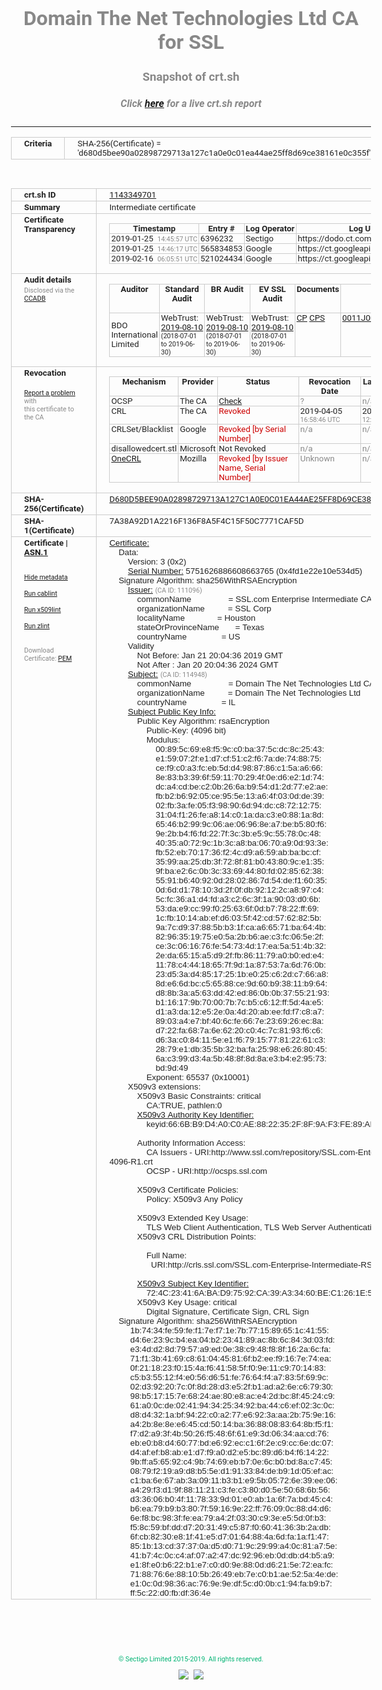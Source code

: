 # Domain The Net Technologies Ltd CA for SSL
### Snapshot of crt.sh
##### Click [here](https://crt.sh/?q=D680D5BEE90A02898729713A127C1A0E0C01EA44AE25FF8D69CE38161E0C355F) for a live crt.sh report

---
<!DOCTYPE HTML PUBLIC "-//W3C//DTD HTML 4.0 Transitional//EN">
<HTML>
<HEAD>
  <META http-equiv="Content-Type" content="text/html; charset=UTF-8">
  <TITLE>crt.sh | d680d5bee90a02898729713a127c1a0e0c01ea44ae25ff8d69ce38161e0c355f</TITLE>
  <META name="description" content="Free CT Log Certificate Search Tool from Sectigo (formerly Comodo CA)">
  <META name="keywords" content="crt.sh, CT, Certificate Transparency, Certificate Search, SSL Certificate, Sectigo, Comodo CA">
  <LINK href="//fonts.googleapis.com/css?family=Roboto+Mono|Roboto:400,400i,700,700i" rel="stylesheet">
  <STYLE type="text/css">
    a {
      white-space: nowrap;
    }
    body {
      color: #888888;
      font: 12pt Roboto, sans-serif;
      padding-top: 10px;
      text-align: center
    }
    form {
      margin: 0px
    }
    span {
      border-radius: 10px
    }
    span.heading {
      color: #888888;
      font: 12pt Roboto, sans-serif
    }
    span.title {
      background-color: #00B373;
      color: #FFFFFF;
      font: bold 18pt Roboto, sans-serif;
      padding: 0px 5px
    }
    span.text {
      color: #888888;
      font: 10pt Roboto, sans-serif
    }
    span.whiteongrey {
      background-color: #D9D9D6;
      color: #FFFFFF;
      font: bold 18pt Roboto, sans-serif;
      padding: 0px 5px
    }
    table {
      border-collapse: collapse;
      color: #222222;
      font: 10pt Roboto, sans-serif;
      margin-left: auto;
      margin-right: auto
    }
    table.options {
      border: none;
      margin-left: 10px
    }
    td, th {
      border: 1px solid #CCCCCC;
      padding: 0px 2px;
      text-align: left;
      vertical-align: top
    }
    td.outer, th.outer {
      border: 1px solid #CCCCCC;
      padding: 2px 20px;
      text-align: left
    }
    th.heading {
      color: #888888;
      font: bold italic 12pt Roboto, sans-serif;
      padding: 20px 0px 0px;
      text-align: center
    }
    th.options, td.options {
      border: none;
      vertical-align: middle
    }
    td.text {
      font: 10pt "Roboto Mono", sans-serif;
      padding: 2px 20px
    }
    td.heading {
      border: none;
      color: #888888;
      font: 12pt Roboto, sans-serif;
      padding-top: 20px;
      text-align: center
    }
    table.lint td, th {
      text-align: center
    }
    .button {
      background-color: #00B373;
      border-radius: 10px;
      color: #FFFFFF;
      font: bold 13pt Roboto, sans-serif
    }
    .copyright {
      font: 8pt Roboto, sans-serif;
      color: #00B373
    }
    .input {
      border: 1px solid #888888;
      font-weight: bold;
      text-align: center
    }
    .small {
      font: 8pt Roboto, sans-serif;
      color: #888888
    }
    .error {
      background-color: #FFDFDF;
      color: #CC0000;
      font-weight: bold
    }
    .fatal {
      background-color: #0000AA;
      color: #FFFFFF;
      font-weight: bold
    }
    .notice {
      background-color: #FFFFDF;
      color: #606000
    }
    .warning {
      background-color: #FFEFDF;
      color: #DF6000
    }
  </STYLE>
</HEAD>
<BODY>

<TABLE>
  <TR>
    <TH class="outer">Criteria</TH>
    <TD class="outer">SHA-256(Certificate) = 'd680d5bee90a02898729713a127c1a0e0c01ea44ae25ff8d69ce38161e0c355f'</TD>
  </TR>
</TABLE>
<BR>
<TABLE>
  <TR>
    <TH class="outer">crt.sh ID</TH>
    <TD class="outer"><A href="?id=1143349701">1143349701</A></TD>
  </TR>
  <TR>
    <TH class="outer">Summary</TH>
    <TD class="outer">Intermediate certificate</TD>
  </TR>
  <TR>
    <TH class="outer">Certificate<BR>Transparency</TH>
    <TD class="outer">
<TABLE class="options" style="margin-left:0px">
  <TR>
    <TH>Timestamp</TH>
    <TH>Entry #</TH>
    <TH>Log Operator</TH>
    <TH>Log URL</TH>
  </TR>
  <TR>
    <TD>2019-01-25&nbsp; <FONT class="small">14:45:57 UTC</FONT></TD>
    <TD>6396232</TD>
    <TD>Sectigo</TD>
    <TD>https://dodo.ct.comodo.com</TD>
  </TR>
  <TR>
    <TD>2019-01-25&nbsp; <FONT class="small">14:46:17 UTC</FONT></TD>
    <TD>565834853</TD>
    <TD>Google</TD>
    <TD>https://ct.googleapis.com/rocketeer</TD>
  </TR>
  <TR>
    <TD>2019-02-16&nbsp; <FONT class="small">06:05:51 UTC</FONT></TD>
    <TD>521024434</TD>
    <TD>Google</TD>
    <TD>https://ct.googleapis.com/pilot</TD>
  </TR>
</TABLE>
    </TD>
  </TR>
  <TR>
    <TH class="outer">Audit details<BR>
      <DIV class="small" style="padding-top:3px">Disclosed via the
        <A href="//ccadb-public.secure.force.com/mozilla/PublicAllIntermediateCerts" target="_blank">CCADB</A></DIV>
    </TH>
    <TD class="outer">
<TABLE class="options" style="margin-left:0px">
  <TR>
    <TH>Auditor</TH>
    <TH>Standard Audit</TH>
    <TH>BR Audit</TH>
    <TH>EV SSL Audit</TH>
    <TH>Documents</TH>
    <TH>CCADB</TH>
    <TH>Root Owner / Certificate</TH>
  </TR>
  <TR>
    <TD style="vertical-align:middle">BDO International Limited</TD>
    <TD>WebTrust:
      <A href="https://www.cpacanada.ca/generichandlers/CPACHandler.ashx?attachmentid=233834" target="_blank">2019-08-10</A>
      <BR><FONT style="font-size:8pt">(2018-07-01 to 2019-06-30)</FONT></TD>
    <TD>WebTrust:
      <A href="https://www.cpacanada.ca/generichandlers/CPACHandler.ashx?attachmentid=233835" target="_blank">2019-08-10</A>
      <BR><FONT style="font-size:8pt">(2018-07-01 to 2019-06-30)</FONT></TD>
    <TD>WebTrust:
      <A href="https://www.cpacanada.ca/generichandlers/CPACHandler.ashx?attachmentid=233836" target="_blank">2019-08-10</A>
      <BR><FONT style="font-size:8pt">(2018-07-01 to 2019-06-30)</FONT></TD>
    <TD>
      <A href="https://www.ssl.com/app/uploads/2019/06/SSLcom_CP_CPS_Version_1_6.pdf" target="blank">CP</A>
      <A href="https://www.ssl.com/app/uploads/2019/06/SSLcom_CP_CPS_Version_1_6.pdf" target="blank">CPS</A>
    </TD>
    <TD><A href="//ccadb.force.com/0011J00001LApuwQAD" target="_blank">0011J00001LApuwQAD</A></TD>
    <TD><A href="/?id=36499471">SSL.com</A></TD>
  </TR>
</TABLE>
    </TD>
  </TR>
  <TR>
    <TH class="outer">Revocation<BR><BR>
      <DIV class="small" style="padding-top:3px"><A href="?id=1143349701&opt=problemreporting">Report a problem</A> with<BR>this certificate to the CA</DIV></TH>
    <TD class="outer">
      <TABLE class="options" style="margin-left:0px">
        <TR>
          <TH>Mechanism</TH>
          <TH>Provider</TH>
          <TH>Status</TH>
          <TH>Revocation Date</TH>
          <TH>Last Observed in CRL</TH>
          <TH>Last Checked <SPAN style="color:#CC0000;vertical-align:middle;font-size:70%;font-weight:normal">(Error)</SPAN></TH>
        </TR>
        <TR>
          <TD>OCSP</TD>
          <TD>The CA</TD>
          <TD><A href="?id=1143349701&opt=ocsp">Check</A></TD>
          <TD><SPAN style="color:#888888">?</SPAN></TD>
          <TD><SPAN style="color:#888888">n/a</SPAN></TD>
          <TD><SPAN style="color:#888888">?</SPAN></TD>
        </TR>
        <TR>
          <TD>CRL</TD>
          <TD>The CA</TD>
          <TD><SPAN style="color:#CC0000">Revoked</SPAN></TD><TD>2019-04-05&nbsp; <FONT class="small">16:58:46 UTC</FONT></TD><TD>2019-04-06&nbsp; <FONT class="small">12:04:54 UTC</FONT></TD><TD>2019-12-04&nbsp; <FONT class="small">19:11:38 UTC</FONT></TD>
        </TR>
        <TR>
          <TD>CRLSet/Blacklist</TD>
          <TD>Google</TD>
          <TD><SPAN style="color:#CC0000">Revoked [by Serial Number]</SPAN></TD>
          <TD><SPAN style="color:#888888">n/a</SPAN></TD>
          <TD><SPAN style="color:#888888">n/a</SPAN></TD>
          <TD><SPAN style="color:#888888">n/a</SPAN></TD>
        </TR>
        <TR>
          <TD>disallowedcert.stl</TD>
          <TD>Microsoft</TD>
          <TD>Not Revoked</TD>
          <TD><SPAN style="color:#888888">n/a</SPAN></TD>
          <TD><SPAN style="color:#888888">n/a</SPAN></TD>
          <TD><SPAN style="color:#888888">n/a</SPAN></TD>
        </TR>
        <TR>
          <TD><A href="/mozilla-onecrl" target="_blank">OneCRL</A></TD>
          <TD>Mozilla</TD>
          <TD><SPAN style="color:#CC0000">Revoked [by Issuer Name, Serial Number]</SPAN></TD><TD><SPAN style="color:#888888">Unknown</SPAN></TD>
          <TD><SPAN style="color:#888888">n/a</SPAN></TD>
          <TD><SPAN style="color:#888888">n/a</SPAN></TD>
        </TR>
      </TABLE>
    </TD>
  </TR>
  <TR>
    <TH class="outer">SHA-256(Certificate)</TH>
    <TD class="outer"><A href="//censys.io/certificates/d680d5bee90a02898729713a127c1a0e0c01ea44ae25ff8d69ce38161e0c355f">D680D5BEE90A02898729713A127C1A0E0C01EA44AE25FF8D69CE38161E0C355F</A></TD>
  </TR>
  <TR>
    <TH class="outer">SHA-1(Certificate)</TH>
    <TD class="outer">7A38A92D1A2216F136F8A5F4C15F50C7771CAF5D</TD>
  </TR>
  <TR>
    <TH class="outer">Certificate | <A href="?asn1=1143349701">ASN.1</A>
      <SPAN class="small"><BR>
      <BR><BR><A href="?id=1143349701&opt=nometadata">Hide metadata</A>
      <BR><BR><A href="?id=1143349701&opt=cablint">Run cablint</A>
      <BR><BR><A href="?id=1143349701&opt=x509lint">Run x509lint</A>
      <BR><BR><A href="?id=1143349701&opt=zlint">Run zlint</A>
      <BR><BR><BR>Download Certificate: <A href="?d=1143349701">PEM</A>
      </SPAN>
    </TH>
    <TD class="text"><A href="?d=1143349701">Certificate:</A><BR>&nbsp;&nbsp;&nbsp;&nbsp;Data:<BR>&nbsp;&nbsp;&nbsp;&nbsp;&nbsp;&nbsp;&nbsp;&nbsp;Version:&nbsp;3&nbsp;(0x2)<BR>&nbsp;&nbsp;&nbsp;&nbsp;&nbsp;&nbsp;&nbsp;&nbsp;<A href="?serial=4fd1e22e10e534d5">Serial&nbsp;Number:</A>&nbsp;5751626886608663765&nbsp;(0x4fd1e22e10e534d5)<BR>&nbsp;&nbsp;&nbsp;&nbsp;Signature&nbsp;Algorithm:&nbsp;sha256WithRSAEncryption<BR>&nbsp;&nbsp;&nbsp;&nbsp;&nbsp;&nbsp;&nbsp;&nbsp;<A href="?caid=111096">Issuer:</A> <SPAN class="small">(CA ID: 111096)</SPAN><BR>&nbsp;&nbsp;&nbsp;&nbsp;&nbsp;&nbsp;&nbsp;&nbsp;&nbsp;&nbsp;&nbsp;&nbsp;commonName&nbsp;&nbsp;&nbsp;&nbsp;&nbsp;&nbsp;&nbsp;&nbsp;&nbsp;&nbsp;&nbsp;&nbsp;&nbsp;&nbsp;&nbsp;&nbsp;=&nbsp;SSL.com&nbsp;Enterprise&nbsp;Intermediate&nbsp;CA&nbsp;RSA&nbsp;R1<BR>&nbsp;&nbsp;&nbsp;&nbsp;&nbsp;&nbsp;&nbsp;&nbsp;&nbsp;&nbsp;&nbsp;&nbsp;organizationName&nbsp;&nbsp;&nbsp;&nbsp;&nbsp;&nbsp;&nbsp;&nbsp;&nbsp;&nbsp;=&nbsp;SSL&nbsp;Corp<BR>&nbsp;&nbsp;&nbsp;&nbsp;&nbsp;&nbsp;&nbsp;&nbsp;&nbsp;&nbsp;&nbsp;&nbsp;localityName&nbsp;&nbsp;&nbsp;&nbsp;&nbsp;&nbsp;&nbsp;&nbsp;&nbsp;&nbsp;&nbsp;&nbsp;&nbsp;&nbsp;=&nbsp;Houston<BR>&nbsp;&nbsp;&nbsp;&nbsp;&nbsp;&nbsp;&nbsp;&nbsp;&nbsp;&nbsp;&nbsp;&nbsp;stateOrProvinceName&nbsp;&nbsp;&nbsp;&nbsp;&nbsp;&nbsp;&nbsp;=&nbsp;Texas<BR>&nbsp;&nbsp;&nbsp;&nbsp;&nbsp;&nbsp;&nbsp;&nbsp;&nbsp;&nbsp;&nbsp;&nbsp;countryName&nbsp;&nbsp;&nbsp;&nbsp;&nbsp;&nbsp;&nbsp;&nbsp;&nbsp;&nbsp;&nbsp;&nbsp;&nbsp;&nbsp;&nbsp;=&nbsp;US<BR>&nbsp;&nbsp;&nbsp;&nbsp;&nbsp;&nbsp;&nbsp;&nbsp;Validity<BR>&nbsp;&nbsp;&nbsp;&nbsp;&nbsp;&nbsp;&nbsp;&nbsp;&nbsp;&nbsp;&nbsp;&nbsp;Not&nbsp;Before:&nbsp;Jan&nbsp;21&nbsp;20:04:36&nbsp;2019&nbsp;GMT<BR>&nbsp;&nbsp;&nbsp;&nbsp;&nbsp;&nbsp;&nbsp;&nbsp;&nbsp;&nbsp;&nbsp;&nbsp;Not&nbsp;After&nbsp;:&nbsp;Jan&nbsp;20&nbsp;20:04:36&nbsp;2024&nbsp;GMT<BR>&nbsp;&nbsp;&nbsp;&nbsp;&nbsp;&nbsp;&nbsp;&nbsp;<A href="?caid=114948">Subject:</A> <SPAN class="small">(CA ID: 114948)</SPAN><BR>&nbsp;&nbsp;&nbsp;&nbsp;&nbsp;&nbsp;&nbsp;&nbsp;&nbsp;&nbsp;&nbsp;&nbsp;commonName&nbsp;&nbsp;&nbsp;&nbsp;&nbsp;&nbsp;&nbsp;&nbsp;&nbsp;&nbsp;&nbsp;&nbsp;&nbsp;&nbsp;&nbsp;&nbsp;=&nbsp;Domain&nbsp;The&nbsp;Net&nbsp;Technologies&nbsp;Ltd&nbsp;CA&nbsp;for&nbsp;SSL<BR>&nbsp;&nbsp;&nbsp;&nbsp;&nbsp;&nbsp;&nbsp;&nbsp;&nbsp;&nbsp;&nbsp;&nbsp;organizationName&nbsp;&nbsp;&nbsp;&nbsp;&nbsp;&nbsp;&nbsp;&nbsp;&nbsp;&nbsp;=&nbsp;Domain&nbsp;The&nbsp;Net&nbsp;Technologies&nbsp;Ltd<BR>&nbsp;&nbsp;&nbsp;&nbsp;&nbsp;&nbsp;&nbsp;&nbsp;&nbsp;&nbsp;&nbsp;&nbsp;countryName&nbsp;&nbsp;&nbsp;&nbsp;&nbsp;&nbsp;&nbsp;&nbsp;&nbsp;&nbsp;&nbsp;&nbsp;&nbsp;&nbsp;&nbsp;=&nbsp;IL<BR>&nbsp;&nbsp;&nbsp;&nbsp;&nbsp;&nbsp;&nbsp;&nbsp;<A href="?spkisha256=29a5c689663608ab951952a8cd1847910732c4624b02f6d5dc9500b2c8aedb20">Subject&nbsp;Public&nbsp;Key&nbsp;Info:</A><BR>&nbsp;&nbsp;&nbsp;&nbsp;&nbsp;&nbsp;&nbsp;&nbsp;&nbsp;&nbsp;&nbsp;&nbsp;Public&nbsp;Key&nbsp;Algorithm:&nbsp;rsaEncryption<BR>&nbsp;&nbsp;&nbsp;&nbsp;&nbsp;&nbsp;&nbsp;&nbsp;&nbsp;&nbsp;&nbsp;&nbsp;&nbsp;&nbsp;&nbsp;&nbsp;Public-Key:&nbsp;(4096&nbsp;bit)<BR>&nbsp;&nbsp;&nbsp;&nbsp;&nbsp;&nbsp;&nbsp;&nbsp;&nbsp;&nbsp;&nbsp;&nbsp;&nbsp;&nbsp;&nbsp;&nbsp;Modulus:<BR>&nbsp;&nbsp;&nbsp;&nbsp;&nbsp;&nbsp;&nbsp;&nbsp;&nbsp;&nbsp;&nbsp;&nbsp;&nbsp;&nbsp;&nbsp;&nbsp;&nbsp;&nbsp;&nbsp;&nbsp;00:89:5c:69:e8:f5:9c:c0:ba:37:5c:dc:8c:25:43:<BR>&nbsp;&nbsp;&nbsp;&nbsp;&nbsp;&nbsp;&nbsp;&nbsp;&nbsp;&nbsp;&nbsp;&nbsp;&nbsp;&nbsp;&nbsp;&nbsp;&nbsp;&nbsp;&nbsp;&nbsp;e1:59:07:2f:e1:d7:cf:51:c2:f6:7a:de:74:88:75:<BR>&nbsp;&nbsp;&nbsp;&nbsp;&nbsp;&nbsp;&nbsp;&nbsp;&nbsp;&nbsp;&nbsp;&nbsp;&nbsp;&nbsp;&nbsp;&nbsp;&nbsp;&nbsp;&nbsp;&nbsp;ce:f9:c0:a3:fc:eb:5d:d4:98:87:86:c1:5a:a6:66:<BR>&nbsp;&nbsp;&nbsp;&nbsp;&nbsp;&nbsp;&nbsp;&nbsp;&nbsp;&nbsp;&nbsp;&nbsp;&nbsp;&nbsp;&nbsp;&nbsp;&nbsp;&nbsp;&nbsp;&nbsp;8e:83:b3:39:6f:59:11:70:29:4f:0e:d6:e2:1d:74:<BR>&nbsp;&nbsp;&nbsp;&nbsp;&nbsp;&nbsp;&nbsp;&nbsp;&nbsp;&nbsp;&nbsp;&nbsp;&nbsp;&nbsp;&nbsp;&nbsp;&nbsp;&nbsp;&nbsp;&nbsp;dc:a4:cd:be:c2:0b:26:6a:b9:54:d1:2d:77:e2:ae:<BR>&nbsp;&nbsp;&nbsp;&nbsp;&nbsp;&nbsp;&nbsp;&nbsp;&nbsp;&nbsp;&nbsp;&nbsp;&nbsp;&nbsp;&nbsp;&nbsp;&nbsp;&nbsp;&nbsp;&nbsp;fb:b2:b6:92:05:ce:95:5e:13:a6:4f:03:0d:de:39:<BR>&nbsp;&nbsp;&nbsp;&nbsp;&nbsp;&nbsp;&nbsp;&nbsp;&nbsp;&nbsp;&nbsp;&nbsp;&nbsp;&nbsp;&nbsp;&nbsp;&nbsp;&nbsp;&nbsp;&nbsp;02:fb:3a:fe:05:f3:98:90:6d:94:dc:c8:72:12:75:<BR>&nbsp;&nbsp;&nbsp;&nbsp;&nbsp;&nbsp;&nbsp;&nbsp;&nbsp;&nbsp;&nbsp;&nbsp;&nbsp;&nbsp;&nbsp;&nbsp;&nbsp;&nbsp;&nbsp;&nbsp;31:04:f1:26:fe:a8:14:c0:1a:da:c3:e0:88:1a:8d:<BR>&nbsp;&nbsp;&nbsp;&nbsp;&nbsp;&nbsp;&nbsp;&nbsp;&nbsp;&nbsp;&nbsp;&nbsp;&nbsp;&nbsp;&nbsp;&nbsp;&nbsp;&nbsp;&nbsp;&nbsp;65:46:b2:99:9c:06:ae:06:96:8e:a7:be:b5:80:f6:<BR>&nbsp;&nbsp;&nbsp;&nbsp;&nbsp;&nbsp;&nbsp;&nbsp;&nbsp;&nbsp;&nbsp;&nbsp;&nbsp;&nbsp;&nbsp;&nbsp;&nbsp;&nbsp;&nbsp;&nbsp;9e:2b:b4:f6:fd:22:7f:3c:3b:e5:9c:55:78:0c:48:<BR>&nbsp;&nbsp;&nbsp;&nbsp;&nbsp;&nbsp;&nbsp;&nbsp;&nbsp;&nbsp;&nbsp;&nbsp;&nbsp;&nbsp;&nbsp;&nbsp;&nbsp;&nbsp;&nbsp;&nbsp;40:35:a0:72:9c:1b:3c:a8:ba:06:70:a9:0d:93:3e:<BR>&nbsp;&nbsp;&nbsp;&nbsp;&nbsp;&nbsp;&nbsp;&nbsp;&nbsp;&nbsp;&nbsp;&nbsp;&nbsp;&nbsp;&nbsp;&nbsp;&nbsp;&nbsp;&nbsp;&nbsp;fb:52:eb:70:17:36:f2:4c:d9:a6:59:ab:ba:bc:cf:<BR>&nbsp;&nbsp;&nbsp;&nbsp;&nbsp;&nbsp;&nbsp;&nbsp;&nbsp;&nbsp;&nbsp;&nbsp;&nbsp;&nbsp;&nbsp;&nbsp;&nbsp;&nbsp;&nbsp;&nbsp;35:99:aa:25:db:3f:72:8f:81:b0:43:80:9c:e1:35:<BR>&nbsp;&nbsp;&nbsp;&nbsp;&nbsp;&nbsp;&nbsp;&nbsp;&nbsp;&nbsp;&nbsp;&nbsp;&nbsp;&nbsp;&nbsp;&nbsp;&nbsp;&nbsp;&nbsp;&nbsp;9f:ba:e2:6c:0b:3c:33:69:44:80:fd:02:85:62:38:<BR>&nbsp;&nbsp;&nbsp;&nbsp;&nbsp;&nbsp;&nbsp;&nbsp;&nbsp;&nbsp;&nbsp;&nbsp;&nbsp;&nbsp;&nbsp;&nbsp;&nbsp;&nbsp;&nbsp;&nbsp;55:91:b6:40:92:0d:28:02:86:7d:54:de:f1:60:35:<BR>&nbsp;&nbsp;&nbsp;&nbsp;&nbsp;&nbsp;&nbsp;&nbsp;&nbsp;&nbsp;&nbsp;&nbsp;&nbsp;&nbsp;&nbsp;&nbsp;&nbsp;&nbsp;&nbsp;&nbsp;0d:6d:d1:78:10:3d:2f:0f:db:92:12:2c:a8:97:c4:<BR>&nbsp;&nbsp;&nbsp;&nbsp;&nbsp;&nbsp;&nbsp;&nbsp;&nbsp;&nbsp;&nbsp;&nbsp;&nbsp;&nbsp;&nbsp;&nbsp;&nbsp;&nbsp;&nbsp;&nbsp;5c:fc:36:a1:d4:fd:a3:c2:6c:3f:1a:90:03:d0:6b:<BR>&nbsp;&nbsp;&nbsp;&nbsp;&nbsp;&nbsp;&nbsp;&nbsp;&nbsp;&nbsp;&nbsp;&nbsp;&nbsp;&nbsp;&nbsp;&nbsp;&nbsp;&nbsp;&nbsp;&nbsp;53:da:e9:cc:99:f0:25:63:6f:0d:b7:78:22:ff:69:<BR>&nbsp;&nbsp;&nbsp;&nbsp;&nbsp;&nbsp;&nbsp;&nbsp;&nbsp;&nbsp;&nbsp;&nbsp;&nbsp;&nbsp;&nbsp;&nbsp;&nbsp;&nbsp;&nbsp;&nbsp;1c:fb:10:14:ab:ef:d6:03:5f:42:cd:57:62:82:5b:<BR>&nbsp;&nbsp;&nbsp;&nbsp;&nbsp;&nbsp;&nbsp;&nbsp;&nbsp;&nbsp;&nbsp;&nbsp;&nbsp;&nbsp;&nbsp;&nbsp;&nbsp;&nbsp;&nbsp;&nbsp;9a:7c:d9:37:88:5b:b3:1f:ca:a6:65:71:ba:64:4b:<BR>&nbsp;&nbsp;&nbsp;&nbsp;&nbsp;&nbsp;&nbsp;&nbsp;&nbsp;&nbsp;&nbsp;&nbsp;&nbsp;&nbsp;&nbsp;&nbsp;&nbsp;&nbsp;&nbsp;&nbsp;82:96:35:19:75:e0:5a:2b:b6:ae:c3:fc:06:5e:2f:<BR>&nbsp;&nbsp;&nbsp;&nbsp;&nbsp;&nbsp;&nbsp;&nbsp;&nbsp;&nbsp;&nbsp;&nbsp;&nbsp;&nbsp;&nbsp;&nbsp;&nbsp;&nbsp;&nbsp;&nbsp;ce:3c:06:16:76:fe:54:73:4d:17:ea:5a:51:4b:32:<BR>&nbsp;&nbsp;&nbsp;&nbsp;&nbsp;&nbsp;&nbsp;&nbsp;&nbsp;&nbsp;&nbsp;&nbsp;&nbsp;&nbsp;&nbsp;&nbsp;&nbsp;&nbsp;&nbsp;&nbsp;2e:da:65:15:a5:d9:2f:fb:86:11:79:a0:b0:ed:e4:<BR>&nbsp;&nbsp;&nbsp;&nbsp;&nbsp;&nbsp;&nbsp;&nbsp;&nbsp;&nbsp;&nbsp;&nbsp;&nbsp;&nbsp;&nbsp;&nbsp;&nbsp;&nbsp;&nbsp;&nbsp;11:78:c4:44:18:65:7f:9d:1a:87:53:7a:6d:76:0b:<BR>&nbsp;&nbsp;&nbsp;&nbsp;&nbsp;&nbsp;&nbsp;&nbsp;&nbsp;&nbsp;&nbsp;&nbsp;&nbsp;&nbsp;&nbsp;&nbsp;&nbsp;&nbsp;&nbsp;&nbsp;23:d5:3a:d4:85:17:25:1b:e0:25:c6:2d:c7:66:a8:<BR>&nbsp;&nbsp;&nbsp;&nbsp;&nbsp;&nbsp;&nbsp;&nbsp;&nbsp;&nbsp;&nbsp;&nbsp;&nbsp;&nbsp;&nbsp;&nbsp;&nbsp;&nbsp;&nbsp;&nbsp;8d:e6:6d:bc:c5:65:88:ce:9d:60:b9:38:11:b9:64:<BR>&nbsp;&nbsp;&nbsp;&nbsp;&nbsp;&nbsp;&nbsp;&nbsp;&nbsp;&nbsp;&nbsp;&nbsp;&nbsp;&nbsp;&nbsp;&nbsp;&nbsp;&nbsp;&nbsp;&nbsp;d8:8b:3a:a5:63:dd:42:ed:86:0b:0b:37:55:21:93:<BR>&nbsp;&nbsp;&nbsp;&nbsp;&nbsp;&nbsp;&nbsp;&nbsp;&nbsp;&nbsp;&nbsp;&nbsp;&nbsp;&nbsp;&nbsp;&nbsp;&nbsp;&nbsp;&nbsp;&nbsp;b1:16:17:9b:70:00:7b:7c:b5:c6:12:ff:5d:4a:e5:<BR>&nbsp;&nbsp;&nbsp;&nbsp;&nbsp;&nbsp;&nbsp;&nbsp;&nbsp;&nbsp;&nbsp;&nbsp;&nbsp;&nbsp;&nbsp;&nbsp;&nbsp;&nbsp;&nbsp;&nbsp;d1:a3:da:12:e5:2e:0a:4d:20:ab:ee:fd:f7:c8:a7:<BR>&nbsp;&nbsp;&nbsp;&nbsp;&nbsp;&nbsp;&nbsp;&nbsp;&nbsp;&nbsp;&nbsp;&nbsp;&nbsp;&nbsp;&nbsp;&nbsp;&nbsp;&nbsp;&nbsp;&nbsp;89:03:a4:e7:bf:40:6c:fe:66:7e:23:69:26:ec:8a:<BR>&nbsp;&nbsp;&nbsp;&nbsp;&nbsp;&nbsp;&nbsp;&nbsp;&nbsp;&nbsp;&nbsp;&nbsp;&nbsp;&nbsp;&nbsp;&nbsp;&nbsp;&nbsp;&nbsp;&nbsp;d7:22:fa:68:7a:6e:62:20:c0:4c:7c:81:93:f6:c6:<BR>&nbsp;&nbsp;&nbsp;&nbsp;&nbsp;&nbsp;&nbsp;&nbsp;&nbsp;&nbsp;&nbsp;&nbsp;&nbsp;&nbsp;&nbsp;&nbsp;&nbsp;&nbsp;&nbsp;&nbsp;d6:3a:c0:84:11:5e:e1:f6:79:15:77:81:22:61:c3:<BR>&nbsp;&nbsp;&nbsp;&nbsp;&nbsp;&nbsp;&nbsp;&nbsp;&nbsp;&nbsp;&nbsp;&nbsp;&nbsp;&nbsp;&nbsp;&nbsp;&nbsp;&nbsp;&nbsp;&nbsp;28:79:e1:db:35:5b:32:ba:fa:25:98:e6:26:80:45:<BR>&nbsp;&nbsp;&nbsp;&nbsp;&nbsp;&nbsp;&nbsp;&nbsp;&nbsp;&nbsp;&nbsp;&nbsp;&nbsp;&nbsp;&nbsp;&nbsp;&nbsp;&nbsp;&nbsp;&nbsp;6a:c3:99:d3:4a:5b:48:8f:8d:8a:e3:b4:e2:95:73:<BR>&nbsp;&nbsp;&nbsp;&nbsp;&nbsp;&nbsp;&nbsp;&nbsp;&nbsp;&nbsp;&nbsp;&nbsp;&nbsp;&nbsp;&nbsp;&nbsp;&nbsp;&nbsp;&nbsp;&nbsp;bd:9d:49<BR>&nbsp;&nbsp;&nbsp;&nbsp;&nbsp;&nbsp;&nbsp;&nbsp;&nbsp;&nbsp;&nbsp;&nbsp;&nbsp;&nbsp;&nbsp;&nbsp;Exponent:&nbsp;65537&nbsp;(0x10001)<BR>&nbsp;&nbsp;&nbsp;&nbsp;&nbsp;&nbsp;&nbsp;&nbsp;X509v3&nbsp;extensions:<BR>&nbsp;&nbsp;&nbsp;&nbsp;&nbsp;&nbsp;&nbsp;&nbsp;&nbsp;&nbsp;&nbsp;&nbsp;X509v3&nbsp;Basic&nbsp;Constraints:&nbsp;critical<BR>&nbsp;&nbsp;&nbsp;&nbsp;&nbsp;&nbsp;&nbsp;&nbsp;&nbsp;&nbsp;&nbsp;&nbsp;&nbsp;&nbsp;&nbsp;&nbsp;CA:TRUE,&nbsp;pathlen:0<BR>&nbsp;&nbsp;&nbsp;&nbsp;&nbsp;&nbsp;&nbsp;&nbsp;&nbsp;&nbsp;&nbsp;&nbsp;<A href="?ski=666bb9d4a0c0ae8822352f8f9af3fe89afe7e87e">X509v3&nbsp;Authority&nbsp;Key&nbsp;Identifier:</A><BR>&nbsp;&nbsp;&nbsp;&nbsp;&nbsp;&nbsp;&nbsp;&nbsp;&nbsp;&nbsp;&nbsp;&nbsp;&nbsp;&nbsp;&nbsp;&nbsp;keyid:66:6B:B9:D4:A0:C0:AE:88:22:35:2F:8F:9A:F3:FE:89:AF:E7:E8:7E<BR><BR>&nbsp;&nbsp;&nbsp;&nbsp;&nbsp;&nbsp;&nbsp;&nbsp;&nbsp;&nbsp;&nbsp;&nbsp;Authority&nbsp;Information&nbsp;Access:&nbsp;<BR>&nbsp;&nbsp;&nbsp;&nbsp;&nbsp;&nbsp;&nbsp;&nbsp;&nbsp;&nbsp;&nbsp;&nbsp;&nbsp;&nbsp;&nbsp;&nbsp;CA&nbsp;Issuers&nbsp;-&nbsp;URI:http://www.ssl.com/repository/SSL.com-Enterprise-Intermediate-RSA-4096-R1.crt<BR>&nbsp;&nbsp;&nbsp;&nbsp;&nbsp;&nbsp;&nbsp;&nbsp;&nbsp;&nbsp;&nbsp;&nbsp;&nbsp;&nbsp;&nbsp;&nbsp;OCSP&nbsp;-&nbsp;URI:http://ocsps.ssl.com<BR><BR>&nbsp;&nbsp;&nbsp;&nbsp;&nbsp;&nbsp;&nbsp;&nbsp;&nbsp;&nbsp;&nbsp;&nbsp;X509v3&nbsp;Certificate&nbsp;Policies:&nbsp;<BR>&nbsp;&nbsp;&nbsp;&nbsp;&nbsp;&nbsp;&nbsp;&nbsp;&nbsp;&nbsp;&nbsp;&nbsp;&nbsp;&nbsp;&nbsp;&nbsp;Policy:&nbsp;X509v3&nbsp;Any&nbsp;Policy<BR><BR>&nbsp;&nbsp;&nbsp;&nbsp;&nbsp;&nbsp;&nbsp;&nbsp;&nbsp;&nbsp;&nbsp;&nbsp;X509v3&nbsp;Extended&nbsp;Key&nbsp;Usage:&nbsp;<BR>&nbsp;&nbsp;&nbsp;&nbsp;&nbsp;&nbsp;&nbsp;&nbsp;&nbsp;&nbsp;&nbsp;&nbsp;&nbsp;&nbsp;&nbsp;&nbsp;TLS&nbsp;Web&nbsp;Client&nbsp;Authentication,&nbsp;TLS&nbsp;Web&nbsp;Server&nbsp;Authentication<BR>&nbsp;&nbsp;&nbsp;&nbsp;&nbsp;&nbsp;&nbsp;&nbsp;&nbsp;&nbsp;&nbsp;&nbsp;X509v3&nbsp;CRL&nbsp;Distribution&nbsp;Points:&nbsp;<BR><BR>&nbsp;&nbsp;&nbsp;&nbsp;&nbsp;&nbsp;&nbsp;&nbsp;&nbsp;&nbsp;&nbsp;&nbsp;&nbsp;&nbsp;&nbsp;&nbsp;Full&nbsp;Name:<BR>&nbsp;&nbsp;&nbsp;&nbsp;&nbsp;&nbsp;&nbsp;&nbsp;&nbsp;&nbsp;&nbsp;&nbsp;&nbsp;&nbsp;&nbsp;&nbsp;&nbsp;&nbsp;URI:http://crls.ssl.com/SSL.com-Enterprise-Intermediate-RSA-4096-R1.crl<BR><BR>&nbsp;&nbsp;&nbsp;&nbsp;&nbsp;&nbsp;&nbsp;&nbsp;&nbsp;&nbsp;&nbsp;&nbsp;<A href="?ski=724c23416abad97592ca39a33460bec1261e54ca">X509v3&nbsp;Subject&nbsp;Key&nbsp;Identifier:</A><BR>&nbsp;&nbsp;&nbsp;&nbsp;&nbsp;&nbsp;&nbsp;&nbsp;&nbsp;&nbsp;&nbsp;&nbsp;&nbsp;&nbsp;&nbsp;&nbsp;72:4C:23:41:6A:BA:D9:75:92:CA:39:A3:34:60:BE:C1:26:1E:54:CA<BR>&nbsp;&nbsp;&nbsp;&nbsp;&nbsp;&nbsp;&nbsp;&nbsp;&nbsp;&nbsp;&nbsp;&nbsp;X509v3&nbsp;Key&nbsp;Usage:&nbsp;critical<BR>&nbsp;&nbsp;&nbsp;&nbsp;&nbsp;&nbsp;&nbsp;&nbsp;&nbsp;&nbsp;&nbsp;&nbsp;&nbsp;&nbsp;&nbsp;&nbsp;Digital&nbsp;Signature,&nbsp;Certificate&nbsp;Sign,&nbsp;CRL&nbsp;Sign<BR>&nbsp;&nbsp;&nbsp;&nbsp;Signature&nbsp;Algorithm:&nbsp;sha256WithRSAEncryption<BR>&nbsp;&nbsp;&nbsp;&nbsp;&nbsp;&nbsp;&nbsp;&nbsp;&nbsp;1b:74:34:fe:59:fe:f1:7e:f7:1e:7b:77:15:89:65:1c:41:55:<BR>&nbsp;&nbsp;&nbsp;&nbsp;&nbsp;&nbsp;&nbsp;&nbsp;&nbsp;d4:6e:23:9c:b4:ea:04:b2:23:41:89:ac:8b:6c:84:3d:03:fd:<BR>&nbsp;&nbsp;&nbsp;&nbsp;&nbsp;&nbsp;&nbsp;&nbsp;&nbsp;e3:4d:d2:8d:79:57:a9:ed:0e:38:c9:48:f8:8f:16:2a:6c:fa:<BR>&nbsp;&nbsp;&nbsp;&nbsp;&nbsp;&nbsp;&nbsp;&nbsp;&nbsp;71:f1:3b:41:69:c8:61:04:45:81:6f:b2:ee:f9:16:7e:74:ea:<BR>&nbsp;&nbsp;&nbsp;&nbsp;&nbsp;&nbsp;&nbsp;&nbsp;&nbsp;0f:21:18:23:f0:15:4a:f6:41:58:5f:f0:9e:11:c9:70:14:83:<BR>&nbsp;&nbsp;&nbsp;&nbsp;&nbsp;&nbsp;&nbsp;&nbsp;&nbsp;c5:b3:55:12:f4:e0:56:d6:51:fe:76:64:f4:a7:83:5f:69:9c:<BR>&nbsp;&nbsp;&nbsp;&nbsp;&nbsp;&nbsp;&nbsp;&nbsp;&nbsp;02:d3:92:20:7c:0f:8d:28:d3:e5:2f:b1:ad:a2:6e:c6:79:30:<BR>&nbsp;&nbsp;&nbsp;&nbsp;&nbsp;&nbsp;&nbsp;&nbsp;&nbsp;98:b5:17:15:7e:68:24:ae:80:e8:ac:e4:2d:bc:8f:45:24:c9:<BR>&nbsp;&nbsp;&nbsp;&nbsp;&nbsp;&nbsp;&nbsp;&nbsp;&nbsp;61:a0:0c:de:02:41:94:34:25:34:92:ba:44:c6:ef:02:3c:0c:<BR>&nbsp;&nbsp;&nbsp;&nbsp;&nbsp;&nbsp;&nbsp;&nbsp;&nbsp;d8:d4:32:1a:bf:94:22:c0:a2:77:e6:92:3a:aa:2b:75:9e:16:<BR>&nbsp;&nbsp;&nbsp;&nbsp;&nbsp;&nbsp;&nbsp;&nbsp;&nbsp;a4:2b:8e:8e:e6:45:cd:50:14:ba:36:88:08:83:64:8b:f5:f1:<BR>&nbsp;&nbsp;&nbsp;&nbsp;&nbsp;&nbsp;&nbsp;&nbsp;&nbsp;f7:d2:a9:3f:4b:50:26:f5:48:6f:61:e9:3d:06:34:aa:cd:76:<BR>&nbsp;&nbsp;&nbsp;&nbsp;&nbsp;&nbsp;&nbsp;&nbsp;&nbsp;eb:e0:b8:d4:60:77:bd:e6:92:ec:c1:6f:2e:c9:cc:6e:dc:07:<BR>&nbsp;&nbsp;&nbsp;&nbsp;&nbsp;&nbsp;&nbsp;&nbsp;&nbsp;d4:af:ef:b8:ab:e1:d7:f9:a0:d2:e5:bc:89:d6:b4:f6:14:22:<BR>&nbsp;&nbsp;&nbsp;&nbsp;&nbsp;&nbsp;&nbsp;&nbsp;&nbsp;9b:ff:a5:65:92:c4:9b:74:69:eb:b7:0e:6c:b0:bd:8a:c7:45:<BR>&nbsp;&nbsp;&nbsp;&nbsp;&nbsp;&nbsp;&nbsp;&nbsp;&nbsp;08:79:f2:19:a9:d8:b5:5e:d1:91:33:84:de:b9:1d:05:ef:ac:<BR>&nbsp;&nbsp;&nbsp;&nbsp;&nbsp;&nbsp;&nbsp;&nbsp;&nbsp;c1:ba:6e:67:ab:3a:09:11:b3:b1:e9:5b:05:72:6e:39:ee:06:<BR>&nbsp;&nbsp;&nbsp;&nbsp;&nbsp;&nbsp;&nbsp;&nbsp;&nbsp;a4:29:f3:d1:9f:88:11:21:c3:fe:c3:80:d0:5e:50:68:6b:56:<BR>&nbsp;&nbsp;&nbsp;&nbsp;&nbsp;&nbsp;&nbsp;&nbsp;&nbsp;d3:36:06:b0:4f:11:78:33:9d:01:e0:ab:1a:6f:7a:bd:45:c4:<BR>&nbsp;&nbsp;&nbsp;&nbsp;&nbsp;&nbsp;&nbsp;&nbsp;&nbsp;b6:ea:79:b9:b3:80:7f:59:16:9e:22:ff:76:09:0c:88:d4:d6:<BR>&nbsp;&nbsp;&nbsp;&nbsp;&nbsp;&nbsp;&nbsp;&nbsp;&nbsp;6e:f8:bc:98:3f:fe:ea:79:a4:2f:03:30:c9:3e:e5:5d:0f:b3:<BR>&nbsp;&nbsp;&nbsp;&nbsp;&nbsp;&nbsp;&nbsp;&nbsp;&nbsp;f5:8c:59:bf:dd:d7:20:31:49:c5:87:f0:60:41:36:3b:2a:db:<BR>&nbsp;&nbsp;&nbsp;&nbsp;&nbsp;&nbsp;&nbsp;&nbsp;&nbsp;6f:cb:82:30:e8:1f:41:e5:d7:01:64:88:4a:6d:fa:1a:f1:47:<BR>&nbsp;&nbsp;&nbsp;&nbsp;&nbsp;&nbsp;&nbsp;&nbsp;&nbsp;85:1b:13:cd:37:37:0a:d5:d0:71:9c:29:99:a4:0c:81:a7:5e:<BR>&nbsp;&nbsp;&nbsp;&nbsp;&nbsp;&nbsp;&nbsp;&nbsp;&nbsp;41:b7:4c:0c:c4:af:07:a2:47:dc:92:96:eb:0d:db:d4:b5:a9:<BR>&nbsp;&nbsp;&nbsp;&nbsp;&nbsp;&nbsp;&nbsp;&nbsp;&nbsp;e1:8f:e0:b6:22:b1:e7:c0:d0:9e:88:0d:d6:21:5e:72:ea:fc:<BR>&nbsp;&nbsp;&nbsp;&nbsp;&nbsp;&nbsp;&nbsp;&nbsp;&nbsp;71:88:76:6e:88:10:5b:26:49:eb:7e:c0:b1:ae:52:5a:4e:de:<BR>&nbsp;&nbsp;&nbsp;&nbsp;&nbsp;&nbsp;&nbsp;&nbsp;&nbsp;e1:0c:0d:98:36:ac:76:9e:9e:df:5c:d0:0b:c1:94:fa:b9:b7:<BR>&nbsp;&nbsp;&nbsp;&nbsp;&nbsp;&nbsp;&nbsp;&nbsp;&nbsp;ff:5c:22:d0:fb:df:36:4e<BR>    </TD>
  </TR>
</TABLE>

  <BR><BR><BR>

  <P class="copyright">&copy; Sectigo Limited 2015-2019. All rights reserved.</P>
  <DIV>
    <A href="https://sectigo.com/"><IMG src="/sectigo_s.png"></A>
    &nbsp;<A href="https://github.com/crtsh"><IMG src="/GitHub-Mark-32px.png"></A>
  </DIV>
</BODY>
</HTML>

